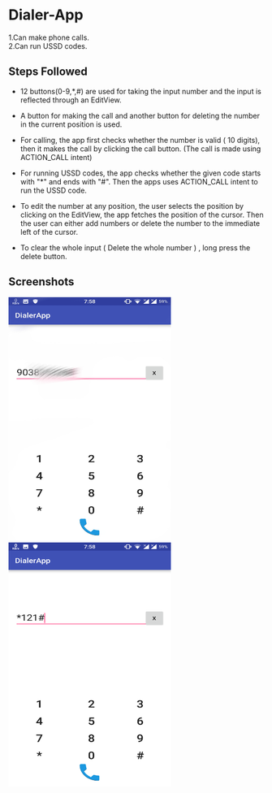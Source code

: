 # Dialer-App
1.Can make phone calls.</br> 2.Can run USSD codes. 

## Steps Followed
* 12 buttons(0-9,*,#) are used for taking the input number and the input is reflected through an EditView.

* A button for making the call and another button for deleting the number in the current position is used.

* For calling, the app first checks whether the number is valid ( 10 digits), then it makes the call by clicking the call button. (The call is made using ACTION_CALL intent)

* For running USSD codes, the app checks whether the given code starts with "*" and ends with "#". Then the apps uses ACTION_CALL intent to run the USSD code.

* To edit the number at any position, the user selects the position by clicking on the EditView, the app fetches the position of the cursor. Then the user can either add numbers or delete the number to the immediate left of the cursor.

* To clear the whole input ( Delete the whole number ) , long press the delete button.


## Screenshots
<img src = "https://github.com/Suvam-Mondal/Dialer-App/blob/master/PicsArt_05-01-01.57.38.jpg" height="480" width="320" >

<img src = "https://github.com/Suvam-Mondal/Dialer-App/blob/master/Screenshot_20170501-075821.png" height="480" width="320" >
